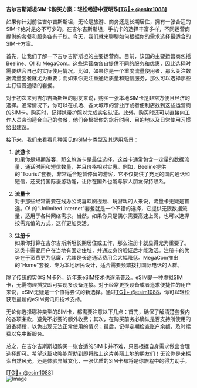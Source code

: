 **吉尔吉斯斯坦SIM卡购买方案：轻松畅游中亚明珠[[TG💪+ @esim1088](https://t.me/s/esim1088)]**

如果你计划前往吉尔吉斯斯坦，无论是旅游、商务还是长期居住，拥有一张合适的SIM卡绝对是必不可少的。在吉尔吉斯斯坦，手机卡的选择丰富多样，不同运营商提供的套餐和服务各有千秋。今天，我们就来聊聊如何根据你的需求选择最适合的SIM卡方案。

首先，让我们了解一下吉尔吉斯斯坦的主要运营商。目前，该国的主要运营商包括Beeline、O! 和 MegaCom。这些运营商各自提供不同的服务和优惠，因此选择时需要结合自己的实际使用情况。比如，如果你是一个重度流量使用者，那么关注数据流量套餐就尤为重要；而如果你更注重通话质量和短信服务，那么可以选择那些主打语音通话的套餐。

对于初次来到吉尔吉斯斯坦的朋友来说，购买一张本地SIM卡是非常方便且经济的选择。通常情况下，你可以在机场、各大城市的营业厅或者便利店找到这些运营商的SIM卡。购买时，记得携带护照以完成实名认证。此外，购买时还可以直接向工作人员咨询适合自己的套餐，他们会根据你的旅行时间、目的地以及日常使用习惯给出建议。

接下来，我们来看看几种常见的SIM卡类型及其适用场景：

1. **旅游卡**  
   如果你是短期游客，那么旅游卡是最佳选择。这类卡通常包含一定量的数据流量、通话时间和短信数量，并且价格相对实惠。例如，Beeline提供的“Tourist”套餐，非常适合短暂停留的游客，它不仅提供了充足的国内通话和短信，还支持国际漫游功能，让你在国外也能与家人朋友保持联系。

2. **流量卡**  
   对于那些经常需要在线办公或喜欢刷视频、玩游戏的人来说，流量卡无疑是首选。O! 的“Unlimited Internet”套餐就是一个不错的选择，它提供无限数据流量，适用于各种网络需求。当然，如果你只是偶尔需要高速上网，也可以选择按需充值的方式，这样更加灵活。

3. **注册卡**  
   如果你打算在吉尔吉斯斯坦长期居住或工作，那么注册卡就显得尤为重要了。这类卡需要用户在当地有固定住址，并通过身份验证后才能激活。注册卡的优势在于资费更为低廉，尤其是长途通话费用会大幅降低。MegaCom推出的“Home”套餐，专为本地居民设计，适合需要频繁拨打国际电话的人群。

除了传统的实体SIM卡外，近年来eSIM技术也逐渐普及。eSIM是一种虚拟SIM卡，无需物理插拔即可实现多设备连接。对于经常更换设备或者追求便捷性的用户来说，eSIM无疑是一个值得尝试的新选择。通过[TG💪+ @esim1088](https://t.me/s/esim1088)，你可以轻松获取最新的eSIM资讯和技术支持。

无论你选择哪种类型的SIM卡，都需要注意以下几点：首先，确保了解清楚套餐内的各项条款，避免不必要的额外收费；其次，在购买前务必确认是否支持所使用的设备频段，以免出现无法正常使用的情况；最后，记得定期检查账户余额，及时续费以免中断服务。

总之，在吉尔吉斯斯坦购买一张合适的SIM卡并不难，只要根据自身需求做出合理选择即可。希望这篇攻略能帮助到即将踏上这片美丽土地的朋友们！无论你是来探索自然风光，还是体验异域文化，一张优质的SIM卡都将是你旅程中的得力助手。

[[TG💪+ @esim1088](https://t.me/s/esim1088)]  
![Image](https://i.postimg.cc/4NQfJmqS/Snipaste-2025-05-13-00-14-12.png)